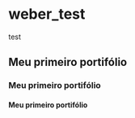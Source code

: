 # weber_test
 test
## Meu primeiro portifólio
### Meu primeiro portifólio
#### Meu primeiro portifólio